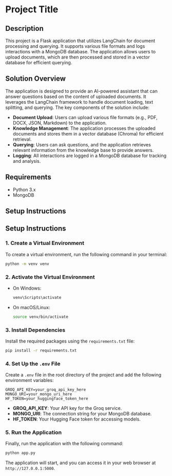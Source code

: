 # Project Title

## Description
This project is a Flask application that utilizes LangChain for document processing and querying. It supports various file formats and logs interactions with a MongoDB database. The application allows users to upload documents, which are then processed and stored in a vector database for efficient querying.

## Solution Overview
The application is designed to provide an AI-powered assistant that can answer questions based on the content of uploaded documents. It leverages the LangChain framework to handle document loading, text splitting, and querying. The key components of the solution include:

- **Document Upload**: Users can upload various file formats (e.g., PDF, DOCX, JSON, Markdown) to the application.
- **Knowledge Management**: The application processes the uploaded documents and stores them in a vector database (Chroma) for efficient retrieval.
- **Querying**: Users can ask questions, and the application retrieves relevant information from the knowledge base to provide answers.
- **Logging**: All interactions are logged in a MongoDB database for tracking and analysis.

## Requirements
- Python 3.x
- MongoDB

## Setup Instructions


## Setup Instructions

### 1. Create a Virtual Environment
To create a virtual environment, run the following command in your terminal:
```bash
python -m venv venv
```
### 2. Activate the Virtual Environment
- On Windows:
  ```bash
  venv\Scripts\activate
  ```
- On macOS/Linux:
  ```bash
  source venv/bin/activate
  ```

### 3. Install Dependencies
Install the required packages using the `requirements.txt` file:
```bash
pip install -r requirements.txt
```

### 4. Set Up the `.env` File
Create a `.env` file in the root directory of the project and add the following environment variables:

```plaintext
GROQ_API_KEY=your_groq_api_key_here
MONGO_URI=your_mongo_uri_here
HF_TOKEN=your_huggingface_token_here
```

- **GROQ_API_KEY**: Your API key for the Groq service.
- **MONGO_URI**: The connection string for your MongoDB database.
- **HF_TOKEN**: Your Hugging Face token for accessing models.

### 5. Run the Application
Finally, run the application with the following command:

```bash
python app.py
```

The application will start, and you can access it in your web browser at `http://127.0.0.1:5000`.


